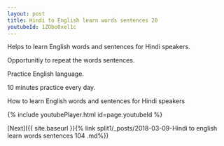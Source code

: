 ```yaml
---
layout: post
title: Hindi to English learn words sentences 20 
youtubeId: 1ZObo0xel1c
---
```

 
 
Helps to learn English words and sentences for Hindi speakers.

Opportunitiy to repeat the words sentences. 

Practice English language. 
 
10 minutes practice every day. 
 
How to learn English words and sentences for Hindi speakers 
 
{% include youtubePlayer.html id=page.youtubeId %}
 
 
[Next]({{ site.baseurl }}{% link  split1/_posts/2018-03-09-Hindi to english learn words sentences 104 .md%})
 
